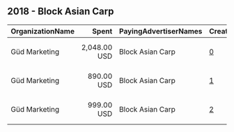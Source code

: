## 2018 - Block Asian Carp 
|OrganizationName|Spent|PayingAdvertiserNames|CreativeUrls|Impressions|Genders|AgeBrackets|CountryCodes|BillingAddresses|CandidateBallotInformation|
|:---|---:|:---|:---|---:|:---|:---|:---|:---|:---|
|Güd Marketing|2,048.00 USD|Block Asian Carp|[0](https://www.snap.com/political-ads/asset/4b9c03f750b116aea446c56734edd1f4b3648819bfd61bd84caf83b631d001ab?mediaType=mp4)|612,521||18+|united states|"1223 Turner Ave., Suite 101,Lansing,48906,US"||
|Güd Marketing|890.00 USD|Block Asian Carp|[1](https://www.snap.com/political-ads/asset/4b9c03f750b116aea446c56734edd1f4b3648819bfd61bd84caf83b631d001ab?mediaType=mp4)|893,164|||united states|"1223 Turner Ave., Suite 101,Lansing,48906,US"||
|Güd Marketing|999.00 USD|Block Asian Carp|[2](https://www.snap.com/political-ads/asset/631f37e039d5a0c807fe6bbb45e0468b996682e8d2311820a1fa9e6f7ad684c9?mediaType=jpg)|309,310||18+|united states|"1223 Turner Ave., Suite 101,Lansing,48906,US"||
